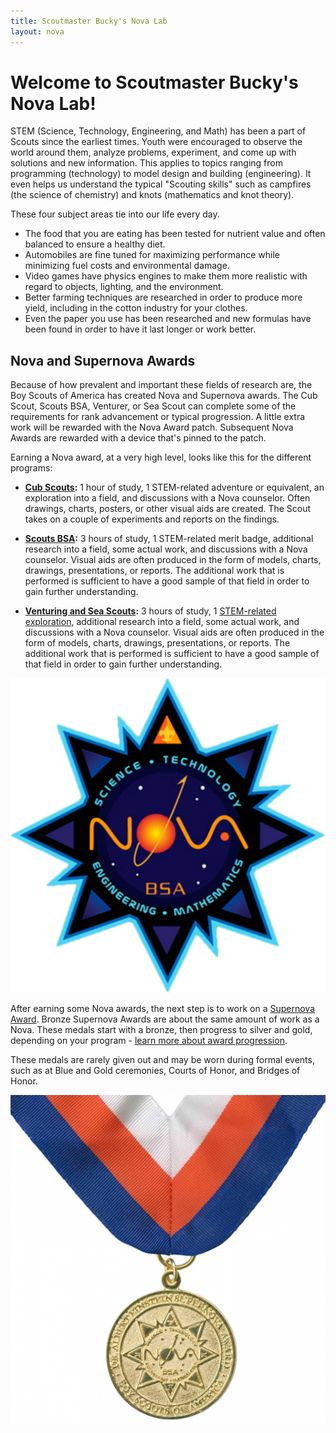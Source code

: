 ```yaml
---
title: Scoutmaster Bucky's Nova Lab
layout: nova
---
```


# Welcome to Scoutmaster Bucky's Nova Lab!

STEM (Science, Technology, Engineering, and Math) has been a part of Scouts since the earliest times. Youth were encouraged to observe the world around them, analyze problems, experiment, and come up with solutions and new information. This applies to topics ranging from programming (technology) to model design and building (engineering). It even helps us understand the typical "Scouting skills" such as campfires (the science of chemistry) and knots (mathematics and knot theory).

These four subject areas tie into our life every day.

* The food that you are eating has been tested for nutrient value and often balanced to ensure a healthy diet.
* Automobiles are fine tuned for maximizing performance while minimizing fuel costs and environmental damage.
* Video games have physics engines to make them more realistic with regard to objects, lighting, and the environment.
* Better farming techniques are researched in order to produce more yield, including in the cotton industry for your clothes.
* Even the paper you use has been researched and new formulas have been found in order to have it last longer or work better.

## Nova and Supernova Awards

<div class="D(f) Fxd(c)--m Ai(c)--m"><div class="W(100%)">

Because of how prevalent and important these fields of research are, the Boy Scouts of America has created Nova and Supernova awards. The Cub Scout, Scouts BSA, Venturer, or Sea Scout can complete some of the requirements for rank advancement or typical progression. A little extra work will be rewarded with the Nova Award patch. Subsequent Nova Awards are rewarded with a device that's pinned to the patch.

Earning a Nova award, at a very high level, looks like this for the different programs:

* **[Cub Scouts](cub-scouts/):** 1 hour of study, 1 STEM-related adventure or equivalent, an exploration into a field, and discussions with a Nova counselor. Often drawings, charts, posters, or other visual aids are created. The Scout takes on a couple of experiments and reports on the findings.

* **[Scouts BSA](scouts-bsa/):** 3 hours of study, 1 STEM-related merit badge, additional research into a field, some actual work, and discussions with a Nova counselor. Visual aids are often produced in the form of models, charts, drawings, presentations, or reports. The additional work that is performed is sufficient to have a good sample of that field in order to gain further understanding.

* **[Venturing and Sea Scouts](venturing-and-sea-scouts/):** 3 hours of study, 1 [STEM-related exploration](venturing-and-sea-scouts-explorations/), additional research into a field, some actual work, and discussions with a Nova counselor. Visual aids are often produced in the form of models, charts, drawings, presentations, or reports. The additional work that is performed is sufficient to have a good sample of that field in order to gain further understanding.

</div><div class="W(300px) Maw(100%) Fxs(0) P(1em)">
<img src="images/nova-patch.jpg" Class="W(100%) H(a)">
</div></div>


<div class="D(f) Fxd(c)--m Ai(c)--m Fxd(rr) Mt(1em)"><div class="W(100%)">

After earning some Nova awards, the next step is to work on a [Supernova Award](supernova/). Bronze Supernova Awards are about the same amount of work as a Nova. These medals start with a bronze, then progress to silver and gold, depending on your program - [learn more about award progression](supernova/).

These medals are rarely given out and may be worn during formal events, such as at Blue and Gold ceremonies, Courts of Honor, and Bridges of Honor.

</div><div class="W(300px) Maw(100%) Fxs(0) P(1em)">
<img src="supernova/dr-albert-einstein/dr-albert-einstein-award.jpg" Class="W(100%) H(a)">
</div></div>
